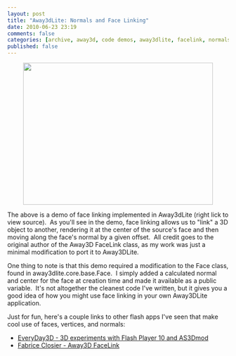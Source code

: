 ```yaml
---
layout: post
title: "Away3dLite: Normals and Face Linking"
date: 2010-06-23 23:19
comments: false
categories: [archive, away3d, code demos, away3dlite, facelink, normals]
published: false
---
```


<p style="text-align: center;"></p>
<p style="text-align: center;"><a href="http://www.savagelook.com/demos/normals/sandbox.html" rel="shadowbox;height=600;width=800;"><img class="aligncenter size-full wp-image-81" title="normals" src="http://savagelook.com/blog/wp-content/uploads/2010/06/normals1.jpg" alt="" width="432" height="323" /></a></p>
The above is a demo of face linking implemented in Away3dLite (right lick to view source).  As you'll see in the demo, face linking allows us to "link" a 3D object to another, rendering it at the center of the source's face and then moving along the face's normal by a given offset.  All credit goes to the original author of the Away3D FaceLink class, as my work was just a minimal modification to port it to Away3DLite.

One thing to note is that this demo required a modification to the Face class, found in away3dlite.core.base.Face.  I simply added a calculated normal and center for the face at creation time and made it available as a public variable.  It's not altogether the cleanest code I've written, but it gives you a good idea of how you might use face linking in your own Away3DLite application.

Just for fun, here's a couple links to other flash apps I've seen that make cool use of faces, vertices, and normals:
<ul>
	<li><a href="http://www.everydayflash.com/blog/index.php/2009/03/16/3d-experiments-with-flash-player-10-and-as3dmod/" target="_blank">EveryDay3D - 3D experiments with Flash Player 10 and AS3Dmod</a></li>
	<li><a href="http://www.closier.nl/blog/?p=85" target="_blank">Fabrice Closier - Away3D FaceLink</a></li>
</ul>